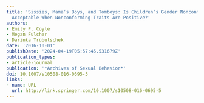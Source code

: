 ```yaml
---
title: 'Sissies, Mama’s Boys, and Tomboys: Is Children’s Gender Nonconformity More
  Acceptable When Nonconforming Traits Are Positive?'
authors:
- Emily F. Coyle
- Megan Fulcher
- Darinka Trübutschek
date: '2016-10-01'
publishDate: '2024-04-19T05:57:45.531679Z'
publication_types:
- article-journal
publication: '*Archives of Sexual Behavior*'
doi: 10.1007/s10508-016-0695-5
links:
- name: URL
  url: http://link.springer.com/10.1007/s10508-016-0695-5
---
```

